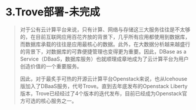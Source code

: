 
# 3.Trove部署-未完成

> 对于公有云计算平台来说，只有计算、网络与存储这三大服务往往是不太够的，在目前互联网应用百花齐放的背景下，几乎所有应用都使用到数据库，而数据库承载的往往是应用最核心的数据。此外，在大数据分析越来越盛行的背景下，对数据库的可靠便捷管理也变得更为重要。因此，DBase as a Service（DBaaS，数据库服务）也就顺理成章地成为了云计算平台为用户创造价值的一个重要服务。 &#x20;
>
> 因此，对于最炙手可热的开源云计算平台Openstack来说，也从Icehouse版加入了DBaaS服务，代号Trove。直到去年底发布的Openstack Liberty版本，Trove已经经过了4个版本的迭代发布，目前已经成为Openstack官方可选的核心服务之一。
